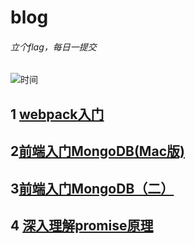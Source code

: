 # blog

###### 立个flag，每日一提交
![时间](https://github.com/pluckychuang/blog/blob/master/doc/img/time_flag.png?raw=true)

## 1 [webpack入门](https://github.com/pluckychuang/blog/blob/master/doc/webpack%E5%85%A5%E9%97%A8.md)

## 2[前端入门MongoDB(Mac版)](https://github.com/pluckychuang/blog/blob/master/doc/%E6%95%B0%E6%8D%AE%E5%BA%93.md)

## 3[前端入门MongoDB（二）](https://github.com/pluckychuang/blog/blob/master/doc/%E5%89%8D%E7%AB%AF%E5%85%A5%E9%97%A8MongoDB%EF%BC%88%E4%BA%8C%EF%BC%89.md)
## 4 [深入理解promise原理](https://github.com/pluckychuang/blog/blob/master/doc/%E6%89%8B%E5%86%99promise.md)
